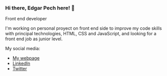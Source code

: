 ### Hi there, Edgar Pech here! 👋
Front end developer

I'm working on personal proyect on front end side to improve my code skills with principal technologies, HTML, CSS and JavaScript, and looking for a front end job as junior level.


My social media:

- [My webpage](https://new-website-eight.vercel.app/)
- [LinkedIn](https://www.linkedin.com/in/nfsedg/)
- [Twitter](https://twitter.com/scharizard)

<!--
**Nfsedg/Nfsedg** is a ✨ _special_ ✨ repository because its `README.md` (this file) appears on your GitHub profile.

Here are some ideas to get you started:

- 🔭 I’m currently working on ...
- 🌱 I’m currently learning ...
- 👯 I’m looking to collaborate on ...
- 🤔 I’m looking for help with ...
- 💬 Ask me about ...
- 📫 How to reach me: ...
- 😄 Pronouns: ...
- ⚡ Fun fact: ...
-->
